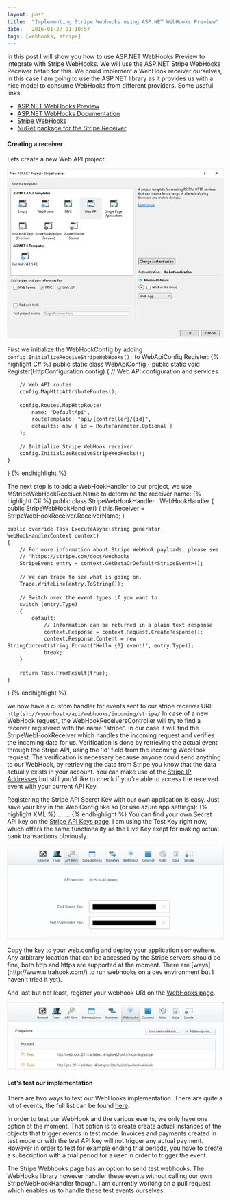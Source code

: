 ```yaml
---
layout: post
title:  "Implementing Stripe Webhooks using ASP.NET WebHooks Preview"
date:   2016-01-27 01:10:57
tags: [webhooks, stripe]
---
```


In this post I will show you how to use ASP.NET WebHooks Preview to integrate with Stripe WebHooks. We will use the ASP.NET Stripe WebHooks Receiver beta6 for this. 
We could implement a WebHook receiver ourselves, in this case I am going to use the ASP.NET library as it provides us with a nice model to consume WebHooks from different providers.
Some useful links:

* [ASP.NET WebHooks Preview](https://github.com/aspnet/WebHooks)
* [ASP.NET WebHooks Documentation](https://docs.asp.net/projects/aspnetwebhooks/en/latest/)
* [Stripe WebHooks](https://stripe.com/docs/webhooks)
* [NuGet package for the Stripe Receiver](https://www.nuget.org/packages/Microsoft.AspNet.WebHooks.Receivers.Stripe/)

#### Creating a receiver
Lets create a new Web API project:
<p class="centered-image">
	<img src="/assets/stripe-webhooks/new-project.png" alt="Strong sign error" style="border: 1px solid #E8E8E8;">	
</p>

First we initialize the WebHookConfig by adding <code>config.InitializeReceiveStripeWebHooks();</code> to WebApiConfig.Register:
{% highlight C# %}
public static class WebApiConfig
{
    public static void Register(HttpConfiguration config)
    {
        // Web API configuration and services

        // Web API routes
        config.MapHttpAttributeRoutes();

        config.Routes.MapHttpRoute(
            name: "DefaultApi",
            routeTemplate: "api/{controller}/{id}",
            defaults: new { id = RouteParameter.Optional }
        );

        // Initialize Stripe WebHook receiver
        config.InitializeReceiveStripeWebHooks();
    }
}
{% endhighlight %}

The next step is to add a WebHookHandler to our project, we use MStripeWebHookReceiver.Name to determine the receiver name:
{% highlight C# %}
public class StripeWebHookHandler : WebHookHandler
{
    public StripeWebHookHandler()
    {
        this.Receiver = StripeWebHookReceiver.ReceiverName;
    }

    public override Task ExecuteAsync(string generator, WebHookHandlerContext context)
    {
        // For more information about Stripe WebHook payloads, please see 
        // 'https://stripe.com/docs/webhooks'
        StripeEvent entry = context.GetDataOrDefault<StripeEvent>();

        // We can trace to see what is going on.
        Trace.WriteLine(entry.ToString());

        // Switch over the event types if you want to
        switch (entry.Type)
        {
            default:
                // Information can be returned in a plain text response
                context.Response = context.Request.CreateResponse();
                context.Response.Content = new StringContent(string.Format("Hello {0} event!", entry.Type));
                break;
        }

        return Task.FromResult(true);
    }
}
{% endhighlight %}

we now have a custom handler for events sent to our stripe receiver URI: 
<code>http(s)://&lt;yourhost&gt;/api/webhooks/incoming/stripe/</code>
In case of a new WebHook request, the WebHookReceiversController will try to find a receiver registered with the name "stripe". In our case it will find the StripeWebHookReceiver which handles the incoming request and verifies the incoming data for us. Verification is done by retrieving the actual event through the Stripe API, using the 'id' field from the incoming WebHook request. The verification is necessary because anyone could send anything to our WebHook, by retrieving the data from Stripe you know that the data actually exists in your account. You can make use of the [Stripe IP Addresses](https://stripe.com/docs/ips) but still you'd like to check if you're able to access the received event with your current API Key.

Registering the Stripe API Secret Key with our own application is easy. Just save your key in the Web.Config like so (or use azure app settings):
{% highlight XML %}
<configuration>
  ...
  <appSettings>
    <add key="MS_WebHookReceiverSecret_Stripe" value="YOUR_SECRET_TOKEN" />
  </appSettings>
  ...
</configuration>
{% endhighlight %}
You can find your own Secret API key on the [Stripe API Keys page](https://dashboard.stripe.com/account/apikeys). I am using the Test Key right now, which offers the same functionality as the Live Key exept for making actual bank transactions obviously.
<p class="centered-image">
	<img src="/assets/stripe-webhooks/api-key.png" alt="API Key" style="border: 1px solid #E8E8E8;">
</p>
Copy the key to your web.config and deploy your application somewhere. Any arbitrary location that can be accessed by the Stripe servers should be fine, both http and https are supported at the moment. 
There are [ways](http://www.ultrahook.com/) to run webhooks on a dev environment but I haven't tried it yet).


And last but not least, register your webhook URI on the [WebHooks page](https://dashboard.stripe.com/account/webhooks).
<p class="centered-image">
	<img src="/assets/stripe-webhooks/webhook-uris.png" alt="WebHook uri" style="border: 1px solid #E8E8E8;">
</p>


#### Let's test our implementation
There are two ways to test our WebHooks implementation. There are quite a lot of events, the full list can be found [here](https://stripe.com/docs/api#event_types). 

In order to test our WebHook and the various events, we only have one option at the moment. That option is to create create actual instances of the objects that trigger events in test mode. Invoices and payments created in test mode or with the test API key will not trigger any actual payment. However in order to test for example ending trial periods, you have to create a subscription with a trial period for a user in order to trigger the event.

The Stripe Webhooks page has an option to send test webhooks. The WebHooks library however handler these events without calling our own StripeWebHookHandler though. I am currently working on a pull request which enables us to handle these test events ourselves.